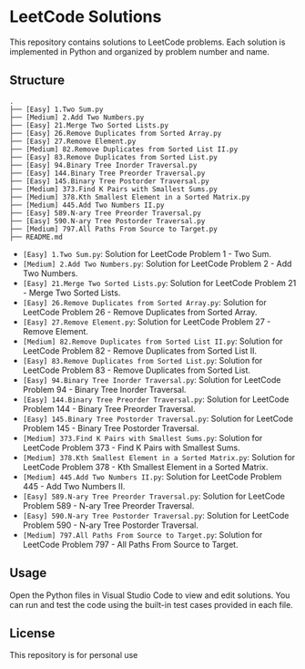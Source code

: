 # LeetCode Solutions

This repository contains solutions to LeetCode problems. Each solution is implemented in Python and organized by problem number and name.

## Structure

```
.
├── [Easy] 1.Two Sum.py
├── [Medium] 2.Add Two Numbers.py
├── [Easy] 21.Merge Two Sorted Lists.py
├── [Easy] 26.Remove Duplicates from Sorted Array.py
├── [Easy] 27.Remove Element.py
├── [Medium] 82.Remove Duplicates from Sorted List II.py
├── [Easy] 83.Remove Duplicates from Sorted List.py
├── [Easy] 94.Binary Tree Inorder Traversal.py
├── [Easy] 144.Binary Tree Preorder Traversal.py
├── [Easy] 145.Binary Tree Postorder Traversal.py
├── [Medium] 373.Find K Pairs with Smallest Sums.py
├── [Medium] 378.Kth Smallest Element in a Sorted Matrix.py
├── [Medium] 445.Add Two Numbers II.py
├── [Easy] 589.N-ary Tree Preorder Traversal.py
├── [Easy] 590.N-ary Tree Postorder Traversal.py
├── [Medium] 797.All Paths From Source to Target.py
├── README.md
```

- `[Easy] 1.Two Sum.py`: Solution for LeetCode Problem 1 - Two Sum.
- `[Medium] 2.Add Two Numbers.py`: Solution for LeetCode Problem 2 - Add Two Numbers.
- `[Easy] 21.Merge Two Sorted Lists.py`: Solution for LeetCode Problem 21 - Merge Two Sorted Lists.
- `[Easy] 26.Remove Duplicates from Sorted Array.py`: Solution for LeetCode Problem 26 - Remove Duplicates from Sorted Array.
- `[Easy] 27.Remove Element.py`: Solution for LeetCode Problem 27 - Remove Element.
- `[Medium] 82.Remove Duplicates from Sorted List II.py`: Solution for LeetCode Problem 82 - Remove Duplicates from Sorted List II.
- `[Easy] 83.Remove Duplicates from Sorted List.py`: Solution for LeetCode Problem 83 - Remove Duplicates from Sorted List.
- `[Easy] 94.Binary Tree Inorder Traversal.py`: Solution for LeetCode Problem 94 - Binary Tree Inorder Traversal.
- `[Easy] 144.Binary Tree Preorder Traversal.py`: Solution for LeetCode Problem 144 - Binary Tree Preorder Traversal.
- `[Easy] 145.Binary Tree Postorder Traversal.py`: Solution for LeetCode Problem 145 - Binary Tree Postorder Traversal.
- `[Medium] 373.Find K Pairs with Smallest Sums.py`: Solution for LeetCode Problem 373 - Find K Pairs with Smallest Sums.
- `[Medium] 378.Kth Smallest Element in a Sorted Matrix.py`: Solution for LeetCode Problem 378 - Kth Smallest Element in a Sorted Matrix.
- `[Medium] 445.Add Two Numbers II.py`: Solution for LeetCode Problem 445 - Add Two Numbers II.
- `[Easy] 589.N-ary Tree Preorder Traversal.py`: Solution for LeetCode Problem 589 - N-ary Tree Preorder Traversal.
- `[Easy] 590.N-ary Tree Postorder Traversal.py`: Solution for LeetCode Problem 590 - N-ary Tree Postorder Traversal.
- `[Medium] 797.All Paths From Source to Target.py`: Solution for LeetCode Problem 797 - All Paths From Source to Target.

## Usage

Open the Python files in Visual Studio Code to view and edit solutions. You can run and test the code using the built-in test cases provided in each file.

## License

This repository is for personal use
